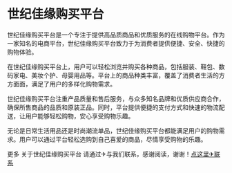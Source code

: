 # 世纪佳缘购买平台

世纪佳缘购买平台是一个专注于提供高品质商品和优质服务的在线购物平台。作为一家知名的电商平台，世纪佳缘购买平台致力于为消费者提供便捷、安全、快捷的购物体验。

在世纪佳缘购买平台上，用户可以轻松浏览并购买各种商品，包括服装、鞋包、数码家电、美妆个护、母婴用品等。平台上的商品种类丰富，覆盖了消费者生活的方方面面，满足了用户的多样化购物需求。

世纪佳缘购买平台注重产品质量和售后服务，与众多知名品牌和优质供应商合作，确保所售商品的品质和原装正品。同时，平台提供便捷的支付方式和快速的物流配送，让用户能够轻松购物，安心享受购物乐趣。

无论是日常生活用品还是时尚潮流单品，世纪佳缘购买平台都能满足用户的购物需求。用户可以通过平台轻松选购到自己喜爱的商品，尽情享受购物的乐趣。

更多 关于世纪佳缘购买平台 请通过✈与我们联系，感谢阅读，谢谢！[点这里✈联系](https://b.k02.cc)